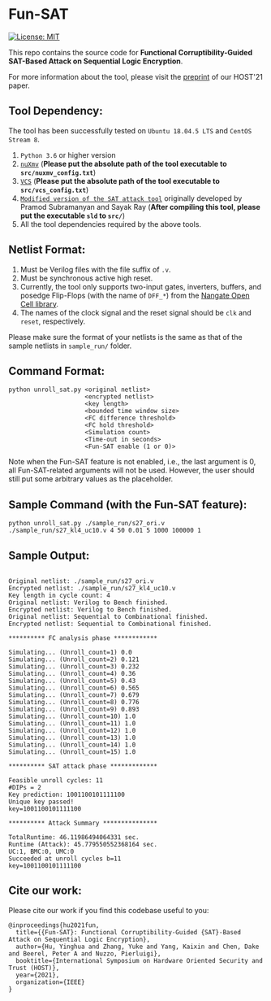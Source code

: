 # Fun-SAT
[![License: MIT](https://img.shields.io/badge/License-MIT-green.svg)](https://github.com/descyphy/Fun-SAT/blob/b66f5a3374ddc9eecc5ecb07d491c8cfcc7a81f8/LICENSE)

This repo contains the source code for **Functional Corruptibility-Guided SAT-Based Attack on Sequential Logic Encryption**.

For more information about the tool, please visit the [preprint](https://arxiv.org/abs/2108.04892) of our HOST'21 paper.

Tool Dependency:
------
The tool has been successfully tested on `Ubuntu 18.04.5 LTS` and `CentOS Stream 8`.

1. `Python 3.6` or higher version
2. [`nuXmv`](https://nuxmv.fbk.eu/) (**Please put the absolute path of the tool executable to `src/nuxmv_config.txt`**)
3. [`VCS`](https://www.synopsys.com/verification/simulation/vcs.html) (**Please put the absolute path of the tool executable
   to `src/vcs_config.txt`**)
4. [`Modified version of the SAT attack tool`](https://github.com/descyphy/Modified_SAT_Attack_on_Logic_Locking) originally developed by Pramod Subramanyan and Sayak Ray (**After compiling this tool, please put the executable `sld` to `src/`**)
5. All the tool dependencies required by the above tools.

Netlist Format:
------

1. Must be Verilog files with the file suffix of `.v`.
2. Must be synchronous active high reset.
3. Currently, the tool only supports two-input gates, inverters, buffers, and posedge Flip-Flops (with the name of `DFF_*`) from the
   [Nangate Open Cell library](https://si2.org/open-cell-library/).
4. The names of the clock signal and the reset signal should be `clk` and `reset`, respectively. 

Please make sure the format of your netlists is the same as that of the sample netlists in `sample_run/` folder.

Command Format:
------

```
python unroll_sat.py <original netlist> 
                     <encrypted netlist> 
                     <key length> 
                     <bounded time window size>
                     <FC difference threshold>
                     <FC hold threshold> 
                     <Simulation count> 
                     <Time-out in seconds> 
                     <Fun-SAT enable (1 or 0)>
```
Note when the Fun-SAT feature is not enabled, i.e., the last argument is 0, all Fun-SAT-related arguments will not be used. However, the user should still put some arbitrary values as the placeholder. 

Sample Command (with the Fun-SAT feature):
------
```python unroll_sat.py ./sample_run/s27_ori.v ./sample_run/s27_kl4_uc10.v 4 50 0.01 5 1000 100000 1```

Sample Output:
------

```*****************************************

Original netlist: ./sample_run/s27_ori.v
Encrypted netlist: ./sample_run/s27_kl4_uc10.v
Key length in cycle count: 4
Original netlist: Verilog to Bench finished.
Encrypted netlist: Verilog to Bench finished.
Original netlist: Sequential to Combinational finished.
Encrypted netlist: Sequential to Combinational finished.

********** FC analysis phase ************

Simulating... (Unroll_count=1) 0.0
Simulating... (Unroll_count=2) 0.121
Simulating... (Unroll_count=3) 0.232
Simulating... (Unroll_count=4) 0.36
Simulating... (Unroll_count=5) 0.43
Simulating... (Unroll_count=6) 0.565
Simulating... (Unroll_count=7) 0.679
Simulating... (Unroll_count=8) 0.776
Simulating... (Unroll_count=9) 0.893
Simulating... (Unroll_count=10) 1.0
Simulating... (Unroll_count=11) 1.0
Simulating... (Unroll_count=12) 1.0
Simulating... (Unroll_count=13) 1.0
Simulating... (Unroll_count=14) 1.0
Simulating... (Unroll_count=15) 1.0

********** SAT attack phase *************

Feasible unroll cycles: 11
#DIPs = 2
Key prediction: 1001100101111100
Unique key passed!
key=1001100101111100

********** Attack Summary ***************

TotalRuntime: 46.11986494064331 sec.
Runtime (Attack): 45.779550552368164 sec.
UC:1, BMC:0, UMC:0
Succeeded at unroll cycles b=11
key=1001100101111100
```
Cite our work:
------
Please cite our work if you find this codebase useful to you:

```
@inproceedings{hu2021fun,
  title={{Fun-SAT}: Functional Corruptibility-Guided {SAT}-Based Attack on Sequential Logic Encryption},
  author={Hu, Yinghua and Zhang, Yuke and Yang, Kaixin and Chen, Dake and Beerel, Peter A and Nuzzo, Pierluigi},
  booktitle={International Symposium on Hardware Oriented Security and Trust (HOST)},
  year={2021},
  organization={IEEE}
}
```
